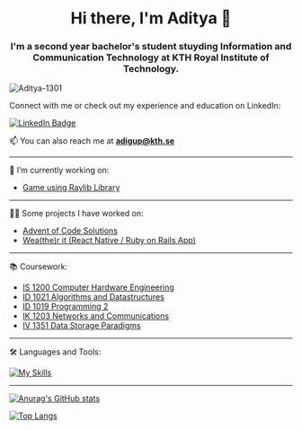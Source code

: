<h1 align="center"> Hi there, I'm Aditya 👋 </h1>

<h3 align="center"> I'm a second year bachelor's student stuyding Information and Communication Technology at KTH Royal Institute of Technology.</h3>

<p align="left"> <img src="https://komarev.com/ghpvc/?username=Aditya-1301&label=Profile%20views&color=6d0075&style=plastic" alt="Aditya-1301" /> </p>

Connect with me or check out my experience and education on LinkedIn:
<div id="badges">
  <a href="https://www.linkedin.com/in/aditya-gupta-29b9b4241/">
    <img src="https://img.shields.io/badge/LinkedIn-blue?style=for-the-badge&logo=linkedin&logoColor=white" alt="LinkedIn Badge"/>
  </a>
<div align="center">
</div>

 📫 You can also reach me at **adigup@kth.se**

---


🔭 I’m currently working on:

- [ Game using Raylib Library ](https://github.com/Aditya-1301/LightGame)
  

---
  

👨‍💻 Some projects I have worked on:

- [ Advent of Code Solutions ](https://github.com/Aditya-1301/Advent-Of-Code)
- [Wea(the)r it (React Native / Ruby on Rails App)](https://github.com/SierraWeatherApp)

---

:books: Coursework:

- [ IS 1200 Computer Hardware Engineering ](https://github.com/Aditya-1301/IS1200-Pacman-Project)
- [ ID 1021 Algorithms and Datastructures ](https://github.com/Aditya-1301/Algorithms-and-Data-Structures-ID1021)
- [ ID 1019 Programming 2 ](https://github.com/Aditya-1301/ID_1019_Programming_2_Assignments)
- [ IK 1203 Networks and Communications ](https://github.com/Aditya-1301/IK1203-Networks-and-Communications-Socket-Programming)
- [ IV 1351 Data Storage Paradigms ](https://github.com/Aditya-1301/gitRepoIV1351)

---
  
:hammer_and_wrench: Languages and Tools:

[![My Skills](https://skillicons.dev/icons?i=py,c,java,elixir,latex,html,css,js,cpp,rails,tensorflow,react,postgres,md,git,processing&perline=8)](https://skillicons.dev)

---

[![Anurag's GitHub stats](https://github-readme-stats.vercel.app/api?username=Aditya-1301&count_private=true&theme=radical)](https://github.com/anuraghazra/github-readme-stats)

<!--
-->
[![Top Langs](https://github-readme-stats.vercel.app/api/top-langs/?username=Aditya-1301&layout=compact&theme=radical)](https://github.com/anuraghazra/github-readme-stats)


<!--
**Aditya-1301/Aditya-1301** is a ✨ _special_ ✨ repository because its `README.md` (this file) appears on your GitHub profile.

Here are some ideas to get you started:


- 🌱 I’m currently learning ...
- 👯 I’m looking to collaborate on ...
- 🤔 I’m looking for help with ...
- 💬 Ask me about ...
- 📫 How to reach me: ...
- 😄 Pronouns: ...
- ⚡ Fun fact: ...
-->
